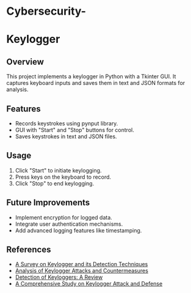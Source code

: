 # Cybersecurity-
# Keylogger

## Overview
This project implements a keylogger in Python with a Tkinter GUI. It captures keyboard inputs and saves them in text and JSON formats for analysis.

## Features
- Records keystrokes using pynput library.
- GUI with "Start" and "Stop" buttons for control.
- Saves keystrokes in text and JSON files.

## Usage
1. Click "Start" to initiate keylogging.
2. Press keys on the keyboard to record.
3. Click "Stop" to end keylogging.

## Future Improvements
- Implement encryption for logged data.
- Integrate user authentication mechanisms.
- Add advanced logging features like timestamping.

## References
- [A Survey on Keylogger and its Detection Techniques](https://www.ijcaonline.org/archives/volume75/number5/12835-1514)
- [Analysis of Keylogger Attacks and Countermeasures](https://www.semanticscholar.org/paper/Analysis-of-Keylogger-Attacks-and-Countermeasures-Liu-Du/54c7255bace229c82e4a5fd812ba8dd8829180c1)
- [Detection of Keyloggers: A Review](https://www.researchgate.net/publication/220955239_Detection_of_Keyloggers_A_Review)
- [A Comprehensive Study on Keylogger Attack and Defense](https://www.usenix.org/legacy/events/sec11/tech/full_papers/Chen.pdf)
